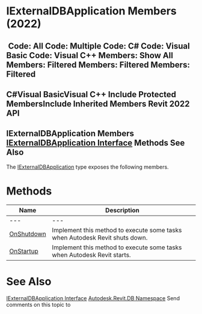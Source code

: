 # IExternalDBApplication Members (2022)

﻿
 Code: All Code: Multiple Code: C# Code: Visual Basic Code: Visual C++  Members: Show All Members: Filtered Members: Filtered Members: Filtered   
---  
C#Visual BasicVisual C++
Include Protected MembersInclude Inherited Members
Revit 2022 API  
---  
IExternalDBApplication Members  
[IExternalDBApplication Interface](97318be3-45c4-d93b-ee7b-174fa80ab951.md "IExternalDBApplication Interface") Methods See Also  
---  
The [IExternalDBApplication](97318be3-45c4-d93b-ee7b-174fa80ab951.md "IExternalDBApplication Interface") type exposes the following members.
# Methods
| Name | Description |
| --- | --- |
| --- | --- | --- |
| [OnShutdown](4e14b914-d903-165f-e973-73490a986927.md "OnShutdown Method") | Implement this method to execute some tasks when Autodesk Revit shuts down. |
| [OnStartup](8407ff9d-8598-b5dc-d031-4a9512f67e4f.md "OnStartup Method") | Implement this method to execute some tasks when Autodesk Revit starts. |

# See Also
[IExternalDBApplication Interface](97318be3-45c4-d93b-ee7b-174fa80ab951.md "IExternalDBApplication Interface")
[Autodesk.Revit.DB Namespace](87546ba7-461b-c646-cbb1-2cb8f5bff8b2.md "Autodesk.Revit.DB Namespace")
Send comments on this topic to 
